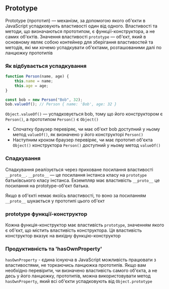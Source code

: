 ## Prototype

Prototype (прототип) — механізм, за допомогою якого об'єкти в JavaScript успадковують властивості один від одного. Властивості та методи, що визначаються прототипом, є функції-конструктора, а не самих об'єктів. Значення властивості `prototype` — об'єкт, який в основному являє собою контейнер для зберігання властивостей та методів, які ми хочемо успадкувати об'єктами, розташованими далі по ланцюжку прототипів

### Як відбувається успадкування

```js
function Person(name, age) {
    this.name = name;
    this.age = age;
}

const bob = new Person("Bob", 32);
bob.valueOf(); // Person { name: 'Bob', age: 32 }
```

`Object.valueOf()` — успадковується bob, тому що його конструктором є `Person()`, а прототипом `Person()` є `Object()`

-   Спочатку браузер перевіряє, чи має об'єкт bob доступний у ньому метод `valueOf()`, як визначено у його конструкторі `Person()`
-   Наступним кроком браузер перевіряє, чи має прототип об'єкта `Object()` конструктора `Person()` доступний у ньому метод `valueOf()`

### Спадкування

Спадкування реалізується через приховане посилання властивості `__proto__`. `__proto__` — це посилання інстанса класу на `prototype` батьківського класу інстанса. Екземпляр має властивість `__proto__` це посилання на prototype-об'єкт батька.

Якщо в об'єкті немає якоїсь властивості, то воно за посиланням `__proto__` шукається у прототипі цього
об'єкт

### prototype функції-конструктор

Кожна функція-конструктор має властивість `prototype`, значенням якого є об'єкт, що містить властивість конструктора. Ця властивість конструктор вказує на вихідну функцію-конструктор

### Продуктивність та 'hasOwnProperty'

`hasOwnProperty` - єдина існуюча в JavaScript можливість працювати з властивостями, не торкаючись ланцюжка прототипів. Якщо вам необхідно перевірити, чи визначено властивість самого об'єкта, а не десь у його ланцюжку, прототипів, можна використовувати метод `hasOwnProperty`, який всі об'єкти успадковують від `Object.prototype`
